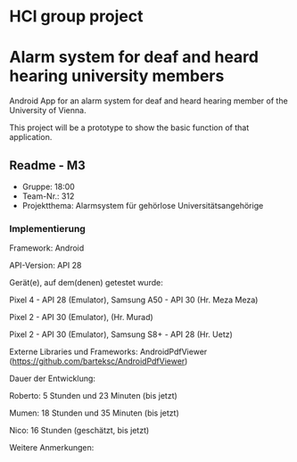 # HCI group project
# Alarm system for deaf and heard hearing university members

Android App for an alarm system for deaf and heard hearing member of the
University of Vienna.

This project will be a prototype to show the basic function of that application.


## Readme - M3

* Gruppe:       18:00
* Team-Nr.:     312
* Projektthema: Alarmsystem für gehörlose Universitätsangehörige

### Implementierung

Framework:	    Android

API-Version:	API 28

Gerät(e), auf dem(denen) getestet wurde:

Pixel 4 - API 28 (Emulator), Samsung A50 - API 30 (Hr. Meza Meza) 

Pixel 2 - API 30 (Emulator), (Hr. Murad) 

Pixel 2 - API 30 (Emulator), Samsung S8+ - API 28 (Hr. Uetz)

Externe Libraries und Frameworks:
AndroidPdfViewer (https://github.com/barteksc/AndroidPdfViewer)

Dauer der Entwicklung:

Roberto: 5 Stunden und 23 Minuten (bis jetzt)

Mumen: 18 Stunden und 35 Minuten (bis jetzt)

Nico: 16 Stunden (geschätzt, bis jetzt)

Weitere Anmerkungen:

